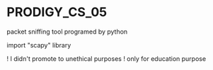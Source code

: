 # PRODIGY_CS_05

packet sniffing tool programed  by python

import "scapy" library
   
! I didn't promote to unethical purposes ! only for education purpose   

